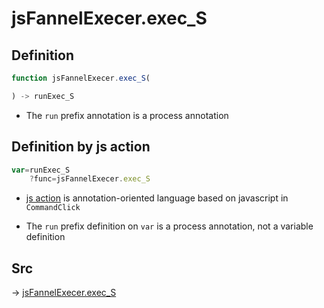 # jsFannelExecer.exec_S

## Definition

```js.js
function jsFannelExecer.exec_S(

) -> runExec_S
```

- The `run` prefix annotation is a process annotation
## Definition by js action

```js.js
var=runExec_S
	?func=jsFannelExecer.exec_S

```

- [js action](#) is annotation-oriented language based on javascript in `CommandClick`

- The `run` prefix definition on `var` is a process annotation, not a variable definition

## Src

-> [jsFannelExecer.exec_S](https://github.com/puutaro/CommandClick/blob/master/app/src/main/java/com/puutaro/commandclick/fragment_lib/terminal_fragment/js_interface/system/JsFannelExecer.kt#L22)


